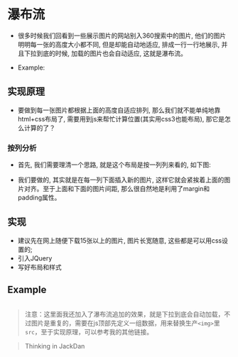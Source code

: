 # 瀑布流
- 很多时候我们回看到一些展示图片的网站别入360搜索中的图片, 他们的图片明明每一张的高度大小都不同, 但是却能自动地适应, 排成一行一行地展示, 并且下拉到底的时候, 加载的图片也会自动适应, 这就是瀑布流。

- Example:



## 实现原理
- 要做到每一张图片都根据上面的高度自适应排列, 那么我们就不能单纯地靠html+css布局了, 需要用到js来帮忙计算位置(其实用css3也能布局), 那它是怎么计算的了？
 ### 按列分析
 - 首先, 我们需要理清一个思路, 就是这个布局是按一列列来看的, 如下图:

- 我们要做的, 其实就是在每一列下面插入新的图片, 这样它就会紧挨着上面的图片对齐。至于上面和下面的图片间距, 那么很自然地是利用了margin和padding属性。

## 实现
- 建议先在网上随便下载15张以上的图片, 图片长宽随意, 这些都是可以用css设置的;
- 引入JQuery
- 写好布局和样式

## Example 

``` html

```

> 注意：这里面我还加入了瀑布流追加的效果，就是下拉到底会自动加载，不过图片是重复的，需要在js顶部先定义一组数据，用来替换生产`<img>`里`src`，至于实现原理，可以参考我的其他链接。

> Thinking in JackDan